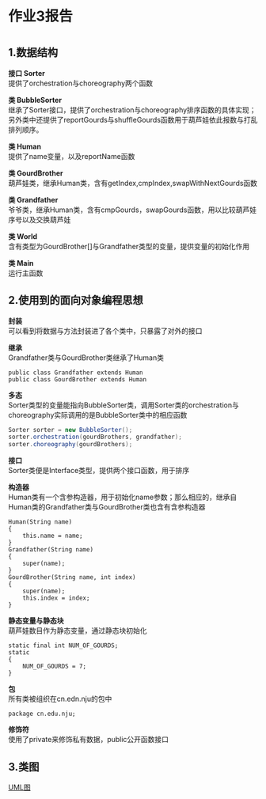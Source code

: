 <h1>作业3报告<h1>


<p>
<h2>
    1.数据结构
</h2>    
<p>
	<b>接口 Sorter</b> 
    <br>
	提供了orchestration与choreography两个函数
</p>
<p>
	<b>类 BubbleSorter</b>
    <br>
    继承了Sorter接口，提供了orchestration与choreography排序函数的具体实现；另外类中还提供了reportGourds与shuffleGourds函数用于葫芦娃依此报数与打乱排列顺序。
</p>
<p>
    <b>类 Human</b>
    <br>
    提供了name变量，以及reportName函数
</p>    
<p>
    <b>类 GourdBrother</b>
    <br>
    葫芦娃类，继承Human类，含有getIndex,cmpIndex,swapWithNextGourds函数
</p>
<p>
    <b>类 Grandfather</b>
    <br>
	爷爷类，继承Human类，含有cmpGourds，swapGourds函数，用以比较葫芦娃序号以及交换葫芦娃
</p>
<p>
	<b>类 World</b> 
    <br>
    含有类型为GourdBrother[]与Grandfather类型的变量，提供变量的初始化作用
</p>
<p>
	<b>类 Main</b>    
    <br>
    运行主函数
</p>
</p>
<h2>
    2.使用到的面向对象编程思想
</h2>

<p>
    <b>封装</b>
    <br>
	可以看到将数据与方法封装进了各个类中，只暴露了对外的接口
</p>
<p>
	<b>继承</b>
    <br>
    Grandfather类与GourdBrother类继承了Human类
</p>


	public class Grandfather extends Human
	public class GourdBrother extends Human

<p>
	<b>多态</b>    
    <br>
    Sorter类型的变量能指向BubbleSorter类，调用Sorter类的orchestration与choreography实际调用的是BubbleSorter类中的相应函数
</p>

```java
Sorter sorter = new BubbleSorter();
sorter.orchestration(gourdBrothers, grandfather);
sorter.choreography(gourdBrothers);
```

<p>
    <b>接口</b>
    <br>
    Sorter类便是Interface类型，提供两个接口函数，用于排序
</p>

<p>
    <b>构造器</b>
    <br>
    Human类有一个含参构造器，用于初始化name参数；那么相应的，继承自Human类的Grandfather类与GourdBrother类也含有含参构造器        
</p>

```
Human(String name)
{
	this.name = name;
}
Grandfather(String name)
{
	super(name);
}
GourdBrother(String name, int index)
{
    super(name);
    this.index = index;
}
```

<p>
    <b>静态变量与静态块</b>
    <br>
    葫芦娃数目作为静态变量，通过静态块初始化
</p>

```
static final int NUM_OF_GOURDS;
static
{
	NUM_OF_GOURDS = 7;
}
```

<p>
    <b>包</b>
	<br>
    所有类被组织在cn.edn.nju的包中
</p>

```
package cn.edu.nju;
```

<p>
    <b>修饰符</b>
	<br>
    使用了private来修饰私有数据，public公开函数接口
</p>

<h2>3.类图</h2>

[UML图](http://www.plantuml.com/plantuml/png/ZLFDojim4BphAHPoiI4-95T32Q4qxI49D8GSIWcoBTi2MJAItAQqUVVgnyGRCFdYY-NPdvdHhZV6Kcs7Jf1IK6FWwz1HIVuI4Wv9IZ8uMSrb0v9sZ2pWb-8LQDOhRGyEIL0q9NSojjbfAgkQsfPfrmnzFUUFxSgktwb1LoO9hwrMFXMA-5ujOGvUFyhDRpfN_-CdDEZJB85B2xqogyTfZIMZNASv2pbSLkoM4np33fPJKWhk8Oi0DCn-yrZY9HPA2KQbDnd1EJEn6lcvSDiUsCs6vFTiUI_ughFitwSuJbIEKEBgcAvfoU2aj0sk0I1gKBficR6QMgxa1_o84vhfdEPJkx9LcYaNxDi_Bxkb-JIHxL0KWZsqnRjfXxeMx8rnfmIjwblvZXXJ-fiQoKT15wL55NRZLQFSn-Ul92V6KijBgBca8WpkSDvVZr-kk-Fv--TJJW95Cgss_pkJk1tt60ILFVL7A5A5OMngTBAdtF_b2uXw8bddm76xdIUg6vC6Mf_i6ut-DqnMGoV-0m00)





